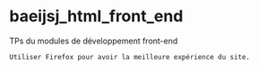 # baeijsj_html_front_end
 TPs du modules de développement front-end

`Utiliser Firefox pour avoir la meilleure expérience du site.`